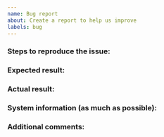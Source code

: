 ```yaml
---
name: Bug report
about: Create a report to help us improve
labels: bug
---
```


### Steps to reproduce the issue:



### Expected result:



### Actual result:



### System information (as much as possible):



### Additional comments:
